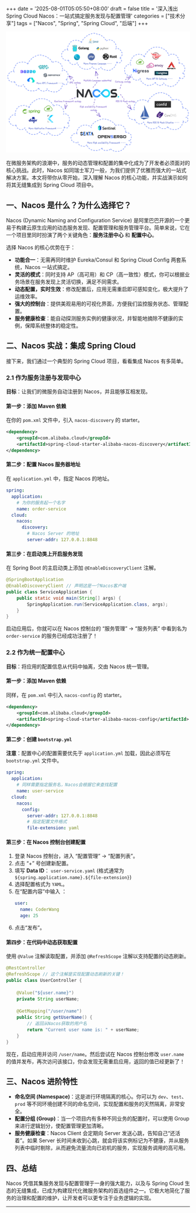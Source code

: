 +++
date = '2025-08-01T05:05:50+08:00'
draft = false
title = '深入浅出 Spring Cloud Nacos：一站式搞定服务发现与配置管理'
categories = ["技术分享"]
tags = ["Nacos", "Spring", "Spring Cloud", "后端"]
+++

![img](1.png)

在微服务架构的浪潮中，服务的动态管理和配置的集中化成为了开发者必须面对的核心挑战。此时，Nacos 如同瑞士军刀一般，为我们提供了优雅而强大的一站式解决方案。本文将带你从零开始，深入理解 Nacos 的核心功能，并实战演示如何将其无缝集成到 Spring Cloud 项目中。

## **一、Nacos 是什么？为什么选择它？**

Nacos (Dynamic Naming and Configuration Service) 是阿里巴巴开源的一个更易于构建云原生应用的动态服务发现、配置管理和服务管理平台。简单来说，它在一个项目里同时扮演了两个关键角色：**服务注册中心** 和 **配置中心**。

选择 Nacos 的核心优势在于：
*   **功能合一**：无需再同时维护 Eureka/Consul 和 Spring Cloud Config 两套系统，Nacos 一站式搞定。
*   **灵活的模式**：同时支持 AP（高可用）和 CP（高一致性）模式，你可以根据业务场景在服务发现上灵活切换，满足不同需求。
*   **动态配置，实时生效**：修改配置后，应用无需重启即可感知变化，极大提升了运维效率。
*   **强大的控制台**：提供美观易用的可视化界面，方便我们监控服务状态、管理配置。
*   **服务健康检查**：能自动探测服务实例的健康状况，并智能地摘除不健康的实例，保障系统整体的稳定性。

## **二、Nacos 实战：集成 Spring Cloud**

接下来，我们通过一个典型的 Spring Cloud 项目，看看集成 Nacos 有多简单。

###  **2.1 作为服务注册与发现中心**

**目标**：让我们的微服务自动注册到 Nacos，并且能够互相发现。

#### **第一步：添加 Maven 依赖**
在你的 `pom.xml` 文件中，引入 `nacos-discovery` 的 starter。

```xml
<dependency>
    <groupId>com.alibaba.cloud</groupId>
    <artifactId>spring-cloud-starter-alibaba-nacos-discovery</artifactId>
</dependency>
```

#### **第二步：配置 Nacos 服务器地址**
在 `application.yml` 中，指定 Nacos 的地址。

```yaml
spring:
  application:
    # 为你的服务起一个名字
    name: order-service
  cloud:
    nacos:
      discovery:
        # Nacos Server 的地址
        server-addr: 127.0.0.1:8848
```

#### **第三步：在启动类上开启服务发现**
在 Spring Boot 的主启动类上添加 `@EnableDiscoveryClient` 注解。

```java
@SpringBootApplication
@EnableDiscoveryClient // 声明这是一个Nacos客户端
public class ServiceApplication {
    public static void main(String[] args) {
        SpringApplication.run(ServiceApplication.class, args);
    }
}
```
启动应用后，你就可以在 Nacos 控制台的 “服务管理” -> “服务列表” 中看到名为 `order-service` 的服务已经成功注册了！

### **2.2 作为统一配置中心**

**目标**：将应用的配置信息从代码中抽离，交由 Nacos 统一管理。

#### **第一步：添加 Maven 依赖**
同样，在 `pom.xml` 中引入 `nacos-config` 的 starter。

```xml
<dependency>
    <groupId>com.alibaba.cloud</groupId>
    <artifactId>spring-cloud-starter-alibaba-nacos-config</artifactId>
</dependency>
```

#### **第二步：创建 `bootstrap.yml`**
**注意**：配置中心的配置需要优先于 `application.yml` 加载，因此必须写在 `bootstrap.yml` 文件中。

```yaml
spring:
  application:
    # 同样需要指定服务名，Nacos会根据它来查找配置
    name: user-service
  cloud:
    nacos:
      config:
        server-addr: 127.0.0.1:8848
        # 指定配置文件格式
        file-extension: yaml
```

#### **第三步：在 Nacos 控制台创建配置**

1.  登录 Nacos 控制台，进入 “配置管理” -> “配置列表”。
2.  点击 “+” 号创建新配置。
3.  填写 **Data ID**： `user-service.yaml` (格式通常为 `${spring.application.name}.${file-extension}`)
4.  选择配置格式为 `YAML`。
5.  在“配置内容”中输入 ：
    ```yaml
    user:
      name: CoderWang
      age: 25
    ```
6.  点击“发布”。

#### **第四步：在代码中动态获取配置**
使用 `@Value` 注解读取配置，并添加 `@RefreshScope` 注解以支持配置的动态刷新。

```java
@RestController
@RefreshScope // 这个注解是实现配置动态刷新的关键！
public class UserController {

    @Value("${user.name}")
    private String userName;

    @GetMapping("/user/name")
    public String getUserName() {
        // 返回从Nacos获取的用户名
        return "Current user name is: " + userName;
    }
}
```
现在，启动应用并访问 `/user/name`。然后尝试在 Nacos 控制台修改 `user.name` 的值并发布，再次访问该接口，你会发现无需重启应用，返回的值已经更新了！

## **三、Nacos 进阶特性**

*   **命名空间 (Namespace)**：这是进行环境隔离的核心。你可以为 `dev`、`test`、`prod` 等不同环境创建不同的命名空间，实现配置和服务的天然隔离，非常安全。
*   **配置分组 (Group)**：当一个项目内有多种不同业务的配置时，可以使用 Group 来进行逻辑划分，使配置管理更加清晰。
*   **服务健康检查**：Nacos Client 会定期向 Server 发送心跳，告知自己“还活着”。如果 Server 长时间未收到心跳，就会将该实例标记为不健康，并从服务列表中临时剔除，从而避免流量流向已宕机的服务，实现服务调用的高可用。

## **四、总结**

Nacos 凭借其集服务发现与配置管理于一身的强大能力，以及与 Spring Cloud 生态的无缝集成，已成为构建现代化微服务架构的首选组件之一。它极大地简化了服务的治理和配置的维护，让开发者可以更专注于业务逻辑的实现。

---

